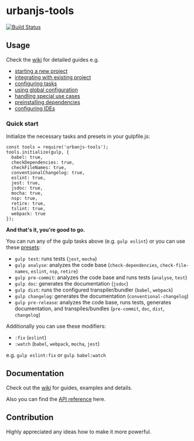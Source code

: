 # urbanjs-tools
[![Build Status](https://travis-ci.org/urbanjs/urbanjs-tools.svg?branch=master)](https://travis-ci.org/urbanjs/urbanjs-tools)

## Usage

Check the [wiki](https://github.com/urbanjs/urbanjs-tools/wiki) for detailed guides e.g.
- [starting a new project](https://github.com/urbanjs/urbanjs-tools/wiki/3.1---How-to-start-new-project)
- [integrating with existing project](https://github.com/urbanjs/urbanjs-tools/wiki/3.2---How-to-integrate-with-existing-project)
- [configuring tasks](https://github.com/urbanjs/urbanjs-tools/wiki/3.3-How-to-configure-tasks)
- [using global configuration](https://github.com/urbanjs/urbanjs-tools/wiki/3.4-How-to-use-globals)
- [handling special use cases](https://github.com/urbanjs/urbanjs-tools/wiki/3.5---How-to-handle-special-use-cases)
- [preinstalling dependencies](https://github.com/urbanjs/urbanjs-tools/wiki/3.6---How-to-preinstall-dependencies)
- [configuring IDEs](https://github.com/urbanjs/urbanjs-tools/wiki/3.7---How-to-configure-the-editors)

### Quick start

Initialize the necessary tasks and presets in your gulpfile.js:
```
const tools = require('urbanjs-tools');
tools.initialize(gulp, {
  babel: true,
  checkDependencies: true,
  checkFileNames: true,
  conventionalChangelog: true,
  eslint: true,
  jest: true,
  jsdoc: true,
  mocha: true,
  nsp: true,
  retire: true,
  tslint: true,
  webpack: true
});
```

**And that's it, you're good to go.**

You can run any of the gulp tasks above (e.g. ```gulp eslint```) or you can use these [presets](https://github.com/urbanjs/urbanjs-tools/wiki/3---Usage#available-presets):
- `gulp test`: runs tests (```jest```, ```mocha```)
- `gulp analyse`: analyzes the code base (```check-dependencies```, ```check-file-names```, ```eslint```, ```nsp```, ```retire```)
- `gulp pre-commit`: analyzes the code base and runs tests (```analyse```, ```test```)
- `gulp doc`: generates the documentation (```jsdoc```)
- `gulp dist`: runs the configured transpiler/bundler (```babel```, ```webpack```)
- `gulp changelog`: generates the documentation (```conventional-changelog```)
- `gulp pre-release`: analyzes the code base, runs tests, generates documentation, and transpiles/bundles (```pre-commit```, ```doc```, ```dist```, ```changelog```)

Additionally you can use these modifiers:
- `:fix` (`eslint`)
- `:watch` (`babel`, `webpack`, `mocha`, `jest`)

e.g. `gulp eslint:fix` or `gulp babel:watch`

## Documentation
Check out the [wiki](https://github.com/urbanjs/urbanjs-tools/wiki) for guides, examples and details.

Also you can find the [API reference](http://urbanjs.github.io/tools/) here.

## Contribution
Highly appreciated any ideas how to make it more powerful.
